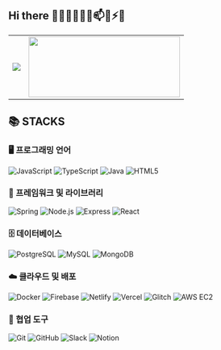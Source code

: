 ## Hi there 👋🔭🌱👯🤔💬📫😄⚡✨

<table style="border-collapse: collapse; border: none;">
  <tr>
    <td style="border: none;">
      <a href="https://github.com/vedivero/github-readme-stats">
        <img src="https://github-readme-stats.vercel.app/api?username=vedivero" />
      </a>
    </td>
    <td style="border: none;">
      <a href="https://www.gitanimals.org/en_US?utm_medium=image&utm_source=vedivero&utm_content=line">
        <img src="https://render.gitanimals.org/lines/vedivero" width="300" height="120" />
      </a>
    </td>
  </tr>
</table>



## 📚 STACKS

### 🖥️ 프로그래밍 언어
![JavaScript](https://img.shields.io/badge/JavaScript-F7DF1E?style=for-the-badge&logo=javascript&logoColor=black)
![TypeScript](https://img.shields.io/badge/TypeScript-3178C6?style=for-the-badge&logo=typescript&logoColor=white)
![Java](https://img.shields.io/badge/Java-007396?style=for-the-badge&logo=java&logoColor=white)
![HTML5](https://img.shields.io/badge/HTML5-E34F26?style=for-the-badge&logo=html5&logoColor=white)

### 🚀 프레임워크 및 라이브러리
![Spring](https://img.shields.io/badge/Spring-6DB33F?style=for-the-badge&logo=spring&logoColor=white)
![Node.js](https://img.shields.io/badge/Node.js-339933?style=for-the-badge&logo=nodedotjs&logoColor=white)
![Express](https://img.shields.io/badge/Express-000000?style=for-the-badge&logo=express&logoColor=white)
![React](https://img.shields.io/badge/React-61DAFB?style=for-the-badge&logo=react&logoColor=black)

### 🗄️ 데이터베이스
![PostgreSQL](https://img.shields.io/badge/PostgreSQL-4169E1?style=for-the-badge&logo=postgresql&logoColor=white)
![MySQL](https://img.shields.io/badge/MySQL-4479A1?style=for-the-badge&logo=mysql&logoColor=white)
![MongoDB](https://img.shields.io/badge/MongoDB-47A248?style=for-the-badge&logo=mongodb&logoColor=white)

### ☁️ 클라우드 및 배포
![Docker](https://img.shields.io/badge/Docker-2496ED?style=for-the-badge&logo=docker&logoColor=white)
![Firebase](https://img.shields.io/badge/Firebase-FFCA28?style=for-the-badge&logo=firebase&logoColor=black)
![Netlify](https://img.shields.io/badge/Netlify-00C7B7?style=for-the-badge&logo=netlify&logoColor=white)
![Vercel](https://img.shields.io/badge/Vercel-000000?style=for-the-badge&logo=vercel&logoColor=white)
![Glitch](https://img.shields.io/badge/Glitch-2800ff?style=for-the-badge&logo=glitch&logoColor=white)
![AWS EC2](https://img.shields.io/badge/AWS%20EC2-FF9900?style=for-the-badge&logo=amazonaws&logoColor=white)

### 🤝 협업 도구
![Git](https://img.shields.io/badge/Git-F05032?style=for-the-badge&logo=git&logoColor=white)
![GitHub](https://img.shields.io/badge/GitHub-181717?style=for-the-badge&logo=github&logoColor=white)
![Slack](https://img.shields.io/badge/Slack-4A154B?style=for-the-badge&logo=slack&logoColor=white)
![Notion](https://img.shields.io/badge/Notion-000000?style=for-the-badge&logo=notion&logoColor=white)

